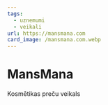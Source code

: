 ```yaml
---
tags:
  - uznemumi
  - veikali
url: https://mansmana.com
card_image: /mansmana.com.webp
---
```


# MansMana

Kosmētikas preču veikals
